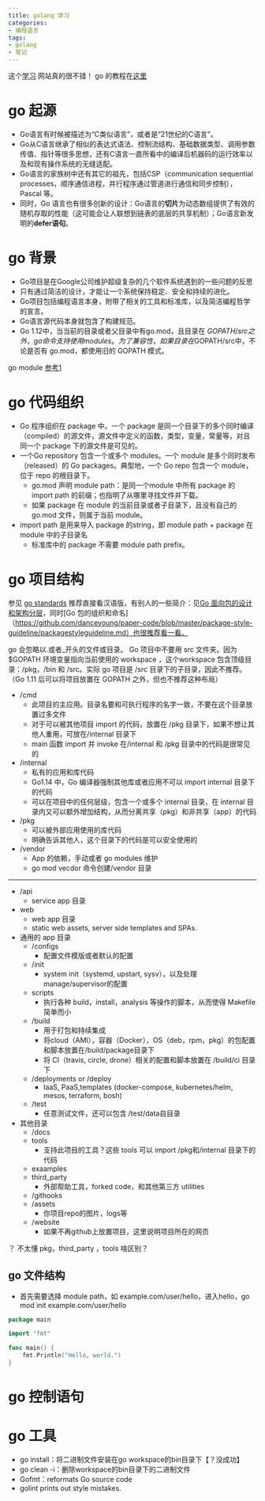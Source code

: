 ```yaml
---
title: golang 学习
categories:
- 编程语言
tags:
- golang
- 笔记
---
```


这个[学习](https://www.bogotobogo.com/) 网站真的很不错！
go 的教程在[这里](https://www.bogotobogo.com/GoLang/GoLang_HelloWorld.php)

# go 起源
  - Go语言有时候被描述为“C类似语言”，或者是“21世纪的C语言”。
  - Go从C语言继承了相似的表达式语法、控制流结构、基础数据类型、调用参数传值、指针等很多思想，还有C语言一直所看中的编译后机器码的运行效率以及和现有操作系统的无缝适配。
  - Go语言的家族树中还有其它的祖先，包括CSP（communication sequential processes，顺序通信进程，并行程序通过管道进行通信和同步控制），Pascal 等。
  - 同时，Go 语言也有很多创新的设计：Go语言的**切片**为动态数组提供了有效的随机存取的性能（这可能会让人联想到链表的底层的共享机制）；Go语言新发明的**defer语句**。

# go 背景
- Go项目是在Google公司维护超级复杂的几个软件系统遇到的一些问题的反思
- 只有通过简洁的设计，才能让一个系统保持稳定、安全和持续的进化。
- Go项目包括编程语言本身，附带了相关的工具和标准库，以及简洁编程哲学的宣言。
- Go语言源代码本身就包含了构建规范。
- Go 1.12中，当当前的目录或者父目录中有go.mod，且目录在 $GOPATH/src 之外，go 命令支持使用 modules。为了兼容性，如果目录在$GOPATH/src中，不论是否有 go.mod，都使用旧的 GOPATH 模式。

go module [参考1](https://www.bogotobogo.com/GoLang/GoLang_Modules_1_Creating_a_new_module.php)


# go 代码组织
- Go 程序组织在 package 中。一个 package 是同一个目录下的多个同时编译（compiled）的源文件，源文件中定义的函数，类型，变量，常量等，对且同一个 package 下的源文件是可见的。
- 一个Go repository 包含一个或多个 modules。一个 module 是多个同时发布（released）的 Go packages。典型地，一个 Go repo 包含一个 module，位于 repo 的根目录下。
  - go.mod 声明 module path：是同一个module 中所有 package 的 import path 的前缀；也指明了从哪里寻找文件并下载。
  - 如果 package 在 module 的当前目录或者子目录下，且没有自己的 go.mod 文件，则属于当前 module。
- import path 是用来导入 package 的string，即 module path + package 在module 中的子目录名
  - 标准库中的 package 不需要 module path prefix。

# go 项目结构
参见 [go standards](https://github.com/golang-standards/project-layout)
推荐直接看汉语版，有别人的一些简介：见[Go 面向包的设计和架构分层](https://github.com/danceyoung/paper-code/blob/master/package-oriented-design/packageorienteddesign.md)，同时[Go 包的组织和命名]（https://github.com/danceyoung/paper-code/blob/master/package-style-guideline/packagestyleguideline.md）也很推荐看一看。

go 会忽略以.或者_开头的文件或目录。
Go 项目中不要用 src 文件夹。因为 $GOPATH 环境变量指向当前使用的 workspace ，这个workspace 包含顶级目录：/pkg，/bin 和 /src。实际 go 项目是 /src 目录下的子目录，因此不推荐。（Go 1.11 后可以将项目放置在 GOPATH 之外，但也不推荐这种布局）

- /cmd
  - 此项目的主应用。目录名要和可执行程序的名字一致，不要在这个目录放置过多文件
  - 对于可以被其他项目 import 的代码，放置在 /pkg 目录下，如果不想让其他人重用，可放在/internal 目录下
  - main 函数 import 并 invoke 在/internal 和 /pkg 目录中的代码是很常见的
- /internal
  - 私有的应用和库代码
  - Go1.14 中，Go 编译器强制其他库或者应用不可以 import internal 目录下的代码
  - 可以在项目中的任何层级，包含一个或多个 internal 目录，在 internal 目录内又可以额外增加结构，从而分离共享（pkg）和非共享（app）的代码
- /pkg
  - 可以被外部应用使用的库代码
  - 明确告诉其他人，这个目录下的代码是可以安全使用的
- /vendor
  - App 的依赖，手动或者 go modules 维护
  - go mod vecdor 命令创建/vendor 目录
--------------
- /api
  - service app 目录
- web
  - web app 目录
  - static web assets, server side templates and SPAs.
- 通用的 app 目录
  - /configs
    - 配置文件模版或者默认的配置
  - /init
    - system init（systemd, upstart, sysv），以及处理manage/supervisor的配置
  - scripts
    - 执行各种 build，install，analysis 等操作的脚本，从而使得 Makefile 简单而小
  - /build
    - 用于打包和持续集成
    - 将cloud（AMI），容器（Docker），OS（deb，rpm，pkg）的包配置和脚本放置在/build/package目录下
    - 将 CI（travis, circle, drone）相关的配置和脚本放置在 /build/ci 目录下
  - /deployments or /deploy
    - IaaS, PaaS,templates (docker-compose, kubernetes/helm, mesos, terraform, bosh)
  - /test
    - 任意测试文件，还可以包含 /test/data自目录
- 其他目录
  - /docs
  - tools
    - 支持此项目的工具？这些 tools 可以 import /pkg和/internal 目录下的代码
  - exaamples
  - third_party
    - 外部帮助工具，forked code，和其他第三方 utilities
  - /githooks
  - /assets
    - 你项目repo的图片，logs等
  - /website
    - 如果不再github上放置项目，这里说明项目所在的网页

？ 不太懂 pkg，third_party ，tools 啥区别？

## go 文件结构
- 首先需要选择 module path，如 example.com/user/hello，进入hello，go mod init example.com/user/hello
```go
package main

import "fmt"

func main() {
	fmt.Println("Hello, world.")
}
```

# go 控制语句


# go 工具
- go install：将二进制文件安装在go workspace的bin目录下【？没成功】
- go clean -i：删除workspace的bin目录下的二进制文件
- Gofmt：reformats Go source code
- golint prints out style mistakes.

